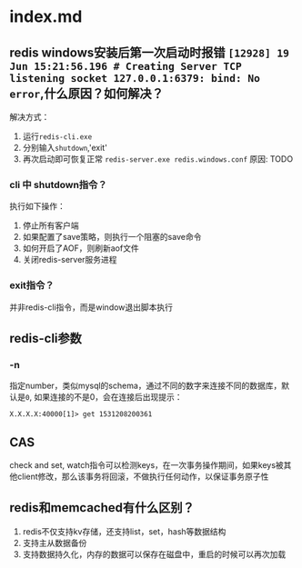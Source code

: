 # index.md

## redis windows安装后第一次启动时报错 `[12928] 19 Jun 15:21:56.196 # Creating Server TCP listening socket 127.0.0.1:6379: bind: No error`,什么原因？如何解决？
解决方式：
1. 运行`redis-cli.exe`
2. 分别输入`shutdown`,'exit'
3. 再次启动即可恢复正常 `redis-server.exe redis.windows.conf`
原因: TODO

### cli 中 shutdown指令？
执行如下操作：
1. 停止所有客户端
2. 如果配置了save策略，则执行一个阻塞的save命令
3. 如何开启了AOF，则刷新aof文件
4. 关闭redis-server服务进程

### exit指令？
并非redis-cli指令，而是window退出脚本执行

## redis-cli参数

### -n
指定number，类似mysql的schema，通过不同的数字来连接不同的数据库，默认是`0`, 如果连接的不是0，会在连接后出现提示：
```
X.X.X.X:40000[1]> get 1531208200361
```
## CAS
check and set, watch指令可以检测keys，在一次事务操作期间，如果keys被其他client修改，那么该事务将回滚，不做执行任何动作，以保证事务原子性

## redis和memcached有什么区别？
1. redis不仅支持kv存储，还支持list，set，hash等数据结构
2. 支持主从数据备份
3. 支持数据持久化，内存的数据可以保存在磁盘中，重启的时候可以再次加载
